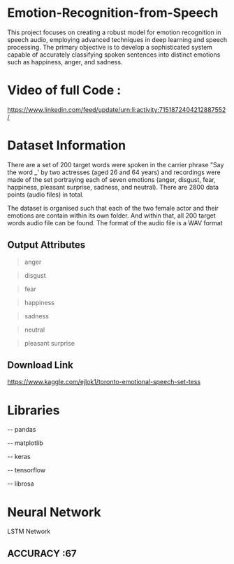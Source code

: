 # Emotion-Recognition-from-Speech
This project focuses on creating a robust model for emotion recognition in speech audio, employing advanced techniques in deep learning and speech processing. The primary objective is to develop a sophisticated system capable of accurately classifying spoken sentences into distinct emotions such as happiness, anger, and sadness.

# Video of full Code :
https://www.linkedin.com/feed/update/urn:li:activity:7151872404212887552/

# Dataset Information
There are a set of 200 target words were spoken in the carrier phrase "Say the word _' by two actresses (aged 26 and 64 years) and recordings were made of the set portraying each of seven emotions (anger, disgust, fear, happiness, pleasant surprise, sadness, and neutral). There are 2800 data points (audio files) in total.

The dataset is organised such that each of the two female actor and their emotions are contain within its own folder. And within that, all 200 target words audio file can be found. The format of the audio file is a WAV format

## Output Attributes

> anger

> disgust

> fear

> happiness

> sadness

> neutral

> pleasant surprise

## Download Link

https://www.kaggle.com/ejlok1/toronto-emotional-speech-set-tess

# Libraries

-- pandas

-- matplotlib

-- keras

-- tensorflow

-- librosa

# Neural Network

LSTM Network

## ACCURACY :67

